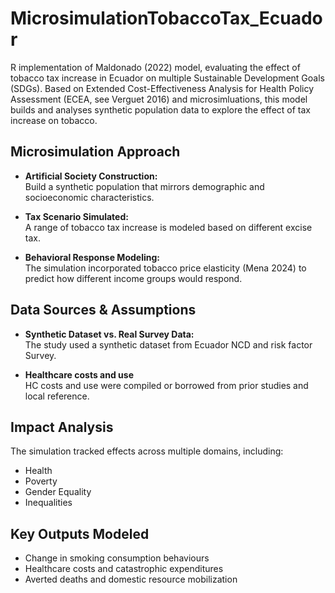 # MicrosimulationTobaccoTax_Ecuador

R implementation of Maldonado (2022) model, evaluating the effect of tobacco tax increase in Ecuador on multiple Sustainable Development Goals (SDGs).
Based on Extended Cost-Effectiveness Analysis for Health Policy Assessment (ECEA, see Verguet 2016) and microsimluations, this model builds and analyses synthetic population data to explore the effect of tax increase on tobacco.

## Microsimulation Approach

- **Artificial Society Construction:**  
Build a synthetic population that mirrors demographic and socioeconomic characteristics.

- **Tax Scenario Simulated:**  
  A range of tobacco tax increase is modeled based on different excise tax.

- **Behavioral Response Modeling:**  
  The simulation incorporated tobacco price elasticity (Mena 2024) to predict how different income groups would respond.


## Data Sources & Assumptions

- **Synthetic Dataset vs. Real Survey Data:**  
  The study used a synthetic dataset from Ecuador NCD and risk factor Survey.

- **Healthcare costs and use**  
  HC costs and use were compiled or borrowed from prior studies and local reference.

##  Impact Analysis

The simulation tracked effects across multiple domains, including:
- Health
- Poverty
- Gender Equality
- Inequalities


## Key Outputs Modeled

- Change in smoking consumption behaviours 
- Healthcare costs and catastrophic expenditures
- Averted deaths and domestic resource mobilization
